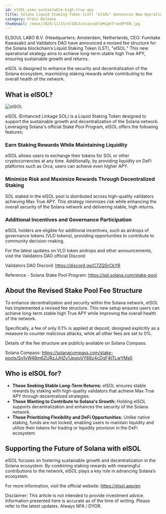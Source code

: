 ```yaml
---
id: elSOL-aims-sustainable-high-true-apy
title: Solana Liquid Staking Token (LST) "elSOL" Announces New Operational Strategy to Achieve Sustainable Long-Term High True APY
category: Press Release
thumbnail: /news/2024/11/21/elSOLSustainableHighTrueAPYEN.jpg
---
```


ELSOUL LABO B.V. (Headquarters: Amsterdam, Netherlands, CEO: Fumitake Kawasaki) and Validators DAO have announced a revised fee structure for the Solana blockchain’s Liquid Staking Token (LST), "elSOL." This new operational strategy aims to achieve long-term stable high True APY, ensuring sustainable growth and returns.

elSOL is designed to enhance the security and decentralization of the Solana ecosystem, maximizing staking rewards while contributing to the overall health of the network.

## What is elSOL?

![elSOL](/news/2024/11/21/elSOLWebEN.jpg)

elSOL (Enhanced Linkage SOL) is a Liquid Staking Token designed to support the sustainable growth and decentralization of the Solana network. Leveraging Solana's official Stake Pool Program, elSOL offers the following features:

### Earn Staking Rewards While Maintaining Liquidity

elSOL allows users to exchange their tokens for SOL or other cryptocurrencies at any time. Additionally, by providing liquidity on DeFi platforms such as Orca, users can achieve even higher APY.

### Minimize Risk and Maximize Rewards Through Decentralized Staking

SOL staked in the elSOL pool is distributed across high-quality validators achieving Max True APY. This strategy minimizes risk while enhancing the overall security of the Solana network and delivering stable, high returns.

### Additional Incentives and Governance Participation

elSOL holders are eligible for additional incentives, such as airdrops of governance tokens (VLD tokens), providing opportunities to contribute to community decision-making.

For the latest updates on VLD token airdrops and other announcements, visit the Validators DAO official Discord:

Validators DAO Discord: https://discord.gg/C7ZQSrCkYR

Reference - Solana Stake Pool Program: https://spl.solana.com/stake-pool

## About the Revised Stake Pool Fee Structure

To enhance decentralization and security within the Solana network, elSOL has implemented a revised fee structure. This new setup ensures users can achieve long-term stable high True APY while improving the overall health of the network.

Specifically, a fee of only 0.1% is applied at deposit, designed explicitly as a measure to counter malicious attacks, while all other fees are set to 0%.

Details of the fee structure are publicly available on Solana Compass:

Solana Compass: https://solanacompass.com/stake-pools/So1vW4Bm6ZURzJJHZy1JpsjoVY68z4cDgF4tTLwYMa5

## Who is elSOL for?

- **Those Seeking Stable Long-Term Returns:** elSOL ensures stable rewards by staking with high-quality validators that achieve Max True APY through decentralized strategies.
- **Those Wanting to Contribute to Solana's Growth:** Holding elSOL supports decentralization and enhances the security of the Solana network.
- **Those Prioritizing Flexibility and DeFi Opportunities:** Unlike native staking, funds are not locked, enabling users to maintain liquidity and utilize their tokens for trading or liquidity provision in the DeFi ecosystem.

## Supporting the Future of Solana with elSOL

elSOL focuses on fostering sustainable growth and decentralization in the Solana ecosystem. By combining staking rewards with meaningful contributions to the network, elSOL plays a key role in advancing Solana’s ecosystem.

For more information, visit the official website: https://elsol.app/en

Disclaimer: This article is not intended to provide investment advice. Information presented here is accurate as of the time of writing. Please refer to the latest updates. Always NFA / DYOR.
